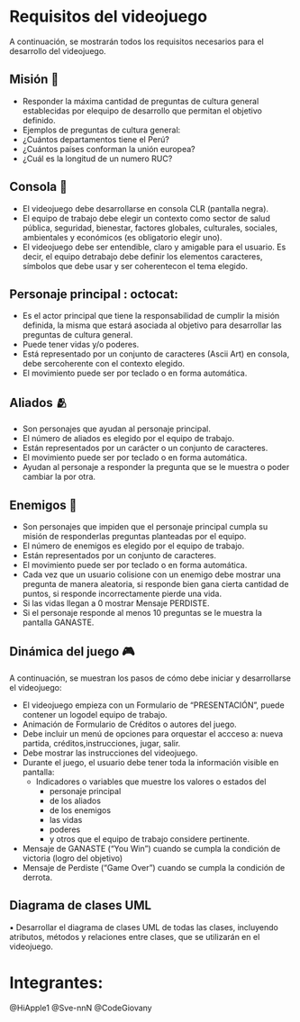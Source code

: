 # Requisitos del videojuego

A continuación, se mostrarán todos los requisitos necesarios para el desarrollo del videojuego.

## Misión 🥇
* Responder la máxima cantidad de preguntas de cultura general establecidas por elequipo de desarrollo que permitan el objetivo definido.
* Ejemplos de preguntas de cultura general:
* ¿Cuántos departamentos tiene el Perú?
* ¿Cuántos países conforman la unión europea?
* ¿Cuál es la longitud de un numero RUC?

## Consola 🎲
* El videojuego debe desarrollarse en consola CLR (pantalla negra).
* El equipo de trabajo debe elegir un contexto como sector de salud pública, seguridad,  bienestar, factores globales, culturales, sociales, ambientales y económicos (es obligatorio elegir uno).
* El videojuego debe ser entendible, claro y amigable para el usuario. Es decir, el equipo detrabajo debe definir los elementos caracteres, 
símbolos que debe usar y ser coherentecon el tema elegido.

## Personaje principal : octocat:
* Es el actor principal que tiene la responsabilidad de cumplir la misión definida, la misma que estará asociada al objetivo para desarrollar las preguntas de cultura general.
* Puede tener vidas y/o poderes.
* Está representado por un conjunto de caracteres (Ascii Art) en consola, debe sercoherente con el contexto elegido.
* El movimiento puede ser por teclado o en forma automática.

## Aliados 🫂
* Son personajes que ayudan al personaje principal.
* El número de aliados es elegido por el equipo de trabajo.
* Están representados por un carácter o un conjunto de caracteres.
* El movimiento puede ser por teclado o en forma automática.
* Ayudan al personaje a responder la pregunta que se le muestra o poder cambiar la por otra.

## Enemigos 👾
* Son personajes que impiden que el personaje principal cumpla su misión de responderlas preguntas planteadas por el equipo.
* El número de enemigos es elegido por el equipo de trabajo.
* Están representados por un conjunto de caracteres.
* El movimiento puede ser por teclado o en forma automática.
* Cada vez que un usuario colisione con un enemigo debe mostrar una pregunta de manera aleatoria, si responde bien gana cierta cantidad de puntos, si responde incorrectamente pierde una vida.
* Si las vidas llegan a 0 mostrar Mensaje PERDISTE.
* Si el personaje responde al menos 10 preguntas se le muestra la pantalla GANASTE.
  
## Dinámica del juego 🎮
A continuación, se muestran los pasos de cómo debe iniciar y desarrollarse el videojuego:
* El videojuego empieza con un Formulario de “PRESENTACIÓN”, puede contener un logodel equipo de trabajo.
* Animación de Formulario de Créditos o autores del juego.
* Debe incluir un menú de opciones para orquestar el accceso a: nueva partida, créditos,instrucciones, jugar, salir.
* Debe mostrar las instrucciones del videojuego.
* Durante el juego, el usuario debe tener toda la información visible en pantalla:
    * Indicadores o variables que muestre los valores o estados del
        * personaje principal
        * de los aliados
        * de los enemigos
        * las vidas
        * poderes
        * y otros que el equipo de trabajo considere pertinente.
* Mensaje de GANASTE (“You Win”) cuando se cumpla la condición de victoria (logro del objetivo)
* Mensaje de Perdiste (“Game Over”) cuando se cumpla la condición de derrota.

## Diagrama de clases UML
▪ Desarrollar el diagrama de clases UML de todas las clases, incluyendo atributos, métodos y relaciones entre clases, que se utilizarán en el videojuego.

# Integrantes:
@HiApple1
@Sve-nnN
@CodeGiovany


